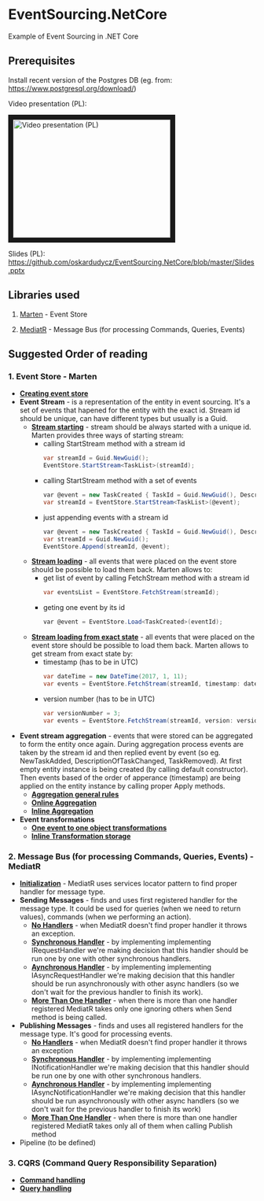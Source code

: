 # EventSourcing.NetCore
Example of Event Sourcing in .NET Core

## Prerequisites
Install recent version of the Postgres DB (eg. from: <https://www.postgresql.org/download/>)

Video presentation (PL): 

<a href="https://www.youtube.com/watch?feature=player_embedded&v=i1XDr9km0RY" target="_blank"><img src="https://img.youtube.com/vi/i1XDr9km0RY/0.jpg" alt="Video presentation (PL)" width="320" height="240" border="10" /></a>

Slides (PL):  
<https://github.com/oskardudycz/EventSourcing.NetCore/blob/master/Slides.pptx>

## Libraries used
1. [Marten](https://github.com/JasperFx/marten) - Event Store

2. [MediatR](https://github.com/jbogard/MediatR) - Message Bus (for processing Commands, Queries, Events)

## Suggested Order of reading
### 1. Event Store - Marten
  * **[Creating event store](https://github.com/oskardudycz/EventSourcing.NetCore/blob/master/Marten.Integration.Tests/General/StoreInitializationTests.cs)**
  * **Event Stream** - is a representation of the entity in event sourcing. It's a set of events that hapened for the entity with the exact id. Stream id should be unique, can have different types but usually is a Guid.
    * **[Stream starting](https://github.com/oskardudycz/EventSourcing.NetCore/blob/master/Marten.Integration.Tests/EventStore/Stream/StreamStarting.cs)** - stream should be always started with a unique id. Marten provides three ways of starting stream:  
      * calling StartStream method with a stream id  
         ```csharp
         var streamId = Guid.NewGuid();
         EventStore.StartStream<TaskList>(streamId);
         ```  
      * calling StartStream method with a set of events  
         ```csharp
         var @event = new TaskCreated { TaskId = Guid.NewGuid(), Description = "Description" };
         var streamId = EventStore.StartStream<TaskList>(@event);
         ```  
      * just appending events with a stream id
         ```csharp
         var @event = new TaskCreated { TaskId = Guid.NewGuid(), Description = "Description" };
         var streamId = Guid.NewGuid();
         EventStore.Append(streamId, @event);
         ```  
    * **[Stream loading](https://github.com/oskardudycz/EventSourcing.NetCore/blob/master/Marten.Integration.Tests/EventStore/Stream/StreamLoading.cs)** - all events that were placed on the event store should be possible to load them back. Marten allows to:
      * get list of event by calling FetchStream method with a stream id  
         ```csharp
         var eventsList = EventStore.FetchStream(streamId);
         ```  
      * geting one event by its id  
         ```csharp
         var @event = EventStore.Load<TaskCreated>(eventId);
         ```  
    * **[Stream loading from exact state](https://github.com/oskardudycz/EventSourcing.NetCore/blob/master/Marten.Integration.Tests/EventStore/Stream/StreamLoadingFromExactState.cs)** - all events that were placed on the event store should be possible to load them back. Marten allows to get stream from exact state by:
      * timestamp (has to be in UTC)
         ```csharp
         var dateTime = new DateTime(2017, 1, 11);
         var events = EventStore.FetchStream(streamId, timestamp: dateTime);
         ```  
      * version number (has to be in UTC)
         ```csharp
         var versionNumber = 3;
         var events = EventStore.FetchStream(streamId, version: versionNumber);
         ```  
  * **Event stream aggregation** - events that were stored can be aggregated to form the entity once again. During aggregation process events are taken by the stream id and then replied event by event (so eg. NewTaskAdded, DescriptionOfTaskChanged, TaskRemoved). At first empty entity instance is being created (by calling default constructor). Then events based of the order of apperance (timestamp) are being applied on the entity instance by calling proper Apply methods.
    * **[Aggregation general rules](https://github.com/oskardudycz/EventSourcing.NetCore/blob/master/Marten.Integration.Tests/EventStore/Aggregate/AggregationRules.cs)**
    * **[Online Aggregation](https://github.com/oskardudycz/EventSourcing.NetCore/blob/master/Marten.Integration.Tests/EventStore/Aggregate/EventsAggregation.cs)**
    * **[Inline Aggregation](https://github.com/oskardudycz/EventSourcing.NetCore/blob/master/Marten.Integration.Tests/EventStore/Aggregate/InlineAggregationStorage.cs)**
  * **Event transformations**
    * **[One event to one object transformations](https://github.com/oskardudycz/EventSourcing.NetCore/blob/master/Marten.Integration.Tests/EventStore/Transformations/OneToOneEventTransformations.cs)**
    * **[Inline Transformation storage](https://github.com/oskardudycz/EventSourcing.NetCore/blob/master/Marten.Integration.Tests/EventStore/Transformations/InlineTransformationsStorage.cs)**

### 2. Message Bus (for processing Commands, Queries, Events) - MediatR
  * **[Initialization](https://github.com/oskardudycz/EventSourcing.NetCore/blob/master/MediatR.Tests/Initialization/Initialization.cs)** - MediatR uses services locator pattern to find proper handler for message type.
  * **Sending Messages** - finds and uses first registered handler for the message type. It could be used for queries (when we need to return values), commands (when we performing an action).
    * **[No Handlers](https://github.com/oskardudycz/EventSourcing.NetCore/blob/master/MediatR.Tests/Sending/NoHandlers.cs)** - when MediatR doesn't find proper handler it throws an exception.
    * **[Synchronous Handler](https://github.com/oskardudycz/EventSourcing.NetCore/blob/master/MediatR.Tests/Sending/SynchronousHandler.cs)** - by implementing implementing IRequestHandler we're making decision that this handler should be run one by one with other synchronous handlers.
    * **[Aynchronous Handler](https://github.com/oskardudycz/EventSourcing.NetCore/blob/master/MediatR.Tests/Sending/AsynchronousHandler.cs)** - by implementing implementing IAsyncRequestHandler we're making decision that this handler should be run asynchronously with other async handlers (so we don't wait for the previous handler to finish its work).
    * **[More Than One Handler](https://github.com/oskardudycz/EventSourcing.NetCore/blob/master/MediatR.Tests/Sending/MoreThanOneHandler.cs)** - when there is more than one handler registered MediatR takes only one ignoring others when Send method is being called.
  * **Publishing Messages** - finds and uses all registered handlers for the message type. It's good for processing events.
    * **[No Handlers](https://github.com/oskardudycz/EventSourcing.NetCore/blob/master/MediatR.Tests/Publishing/NoHandlers.cs)** - when MediatR doesn't find proper handler it throws an exception
    * **[Synchronous Handler](https://github.com/oskardudycz/EventSourcing.NetCore/blob/master/MediatR.Tests/Publishing/SynchronousHandler.cs)** - by implementing implementing INotificationHandler we're making decision that this handler should be run one by one with other synchronous handlers.
    * **[Aynchronous Handler](https://github.com/oskardudycz/EventSourcing.NetCore/blob/master/MediatR.Tests/Publishing/AsynchronousHandler.cs)** - by implementing implementing IAsyncNotificationHandler we're making decision that this handler should be run asynchronously with other async handlers (so we don't wait for the previous handler to finish its work)
    * **[More Than One Handler](https://github.com/oskardudycz/EventSourcing.NetCore/blob/master/MediatR.Tests/Publishing/MoreThanOneHandler.cs)** - when there is more than one handler registered MediatR takes only all of them when calling Publish method
  * Pipeline (to be defined)
  
### 3. CQRS (Command Query Responsibility Separation)
  * **[Command handling](https://github.com/oskardudycz/EventSourcing.NetCore/blob/master/CQRS.Tests/Commands/Commands.cs)**
  * **[Query handling](https://github.com/oskardudycz/EventSourcing.NetCore/blob/master/CQRS.Tests/Queries/Queries.cs)**
